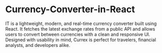 # Currency-Converter-in-React
IT is a lightweight, modern, and real-time currency converter built using React. It fetches the latest exchange rates from a public API and allows users to convert between currencies with a clean and responsive UI. Designed with usability in mind, Currex is perfect for travelers, financial analysts, and developers alike.

